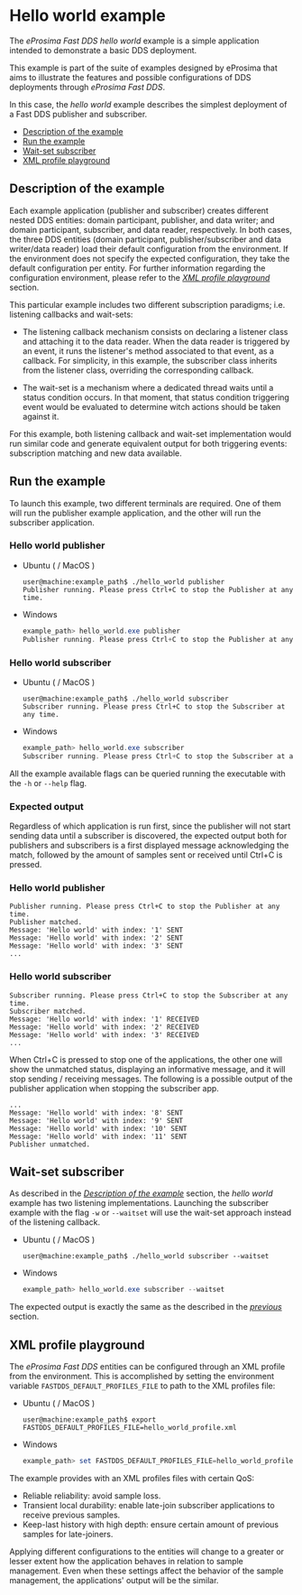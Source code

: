 # Hello world example

The *eProsima Fast DDS hello world* example is a simple application intended to demonstrate a basic DDS deployment.

This example is part of the suite of examples designed by eProsima that aims to illustrate the features and possible configurations of DDS deployments through *eProsima Fast DDS*.

In this case, the *hello world* example describes the simplest deployment of a Fast DDS publisher and subscriber.

* [Description of the example](#description-of-the-example)
* [Run the example](#run-the-example)
* [Wait-set subscriber](#wait-set-subscriber)
* [XML profile playground](#xml-profile-playground)

## Description of the example

Each example application (publisher and subscriber) creates different nested DDS entities: domain participant, publisher, and data writer; and domain participant, subscriber, and data reader, respectively.
In both cases, the three DDS entities (domain participant, publisher/subscriber and data writer/data reader) load their default configuration from the environment.
If the environment does not specify the expected configuration, they take the default configuration per entity.
For further information regarding the configuration environment, please refer to the *[XML profile playground](#xml-profile-playground)* section.

This particular example includes two different subscription paradigms; i.e. listening callbacks and wait-sets:

* The listening callback mechanism consists on declaring a listener class and attaching it to the data reader.
  When the data reader is triggered by an event, it runs the listener's method associated to that event, as a callback.
  For simplicity, in this example, the subscriber class inherits from the listener class, overriding the corresponding callback.

* The wait-set is a mechanism where a dedicated thread waits until a status condition occurs.
  In that moment, that status condition triggering event would be evaluated to determine witch actions should be taken against it.

For this example, both listening callback and wait-set implementation would run similar code and generate equivalent output for both triggering events: subscription matching and new data available.

## Run the example

To launch this example, two different terminals are required.
One of them will run the publisher example application, and the other will run the subscriber application.

### Hello world publisher

* Ubuntu ( / MacOS )

    ```shell
    user@machine:example_path$ ./hello_world publisher
    Publisher running. Please press Ctrl+C to stop the Publisher at any time.
    ```

* Windows

    ```powershell
    example_path> hello_world.exe publisher
    Publisher running. Please press Ctrl+C to stop the Publisher at any time.
    ```

### Hello world subscriber

* Ubuntu ( / MacOS )

    ```shell
    user@machine:example_path$ ./hello_world subscriber
    Subscriber running. Please press Ctrl+C to stop the Subscriber at any time.
    ```

* Windows

    ```powershell
    example_path> hello_world.exe subscriber
    Subscriber running. Please press Ctrl+C to stop the Subscriber at any time.
    ```

All the example available flags can be queried running the executable with the ``-h`` or ``--help`` flag.

### Expected output

Regardless of which application is run first, since the publisher will not start sending data until a subscriber is discovered, the expected output both for publishers and subscribers is a first displayed message acknowledging the match, followed by the amount of samples sent or received until Ctrl+C is pressed.

### Hello world publisher

```shell
Publisher running. Please press Ctrl+C to stop the Publisher at any time.
Publisher matched.
Message: 'Hello world' with index: '1' SENT
Message: 'Hello world' with index: '2' SENT
Message: 'Hello world' with index: '3' SENT
...
```

### Hello world subscriber

```shell
Subscriber running. Please press Ctrl+C to stop the Subscriber at any time.
Subscriber matched.
Message: 'Hello world' with index: '1' RECEIVED
Message: 'Hello world' with index: '2' RECEIVED
Message: 'Hello world' with index: '3' RECEIVED
...
```

When Ctrl+C is pressed to stop one of the applications, the other one will show the unmatched status, displaying an informative message, and it will stop sending / receiving messages.
The following is a possible output of the publisher application when stopping the subscriber app.

```shell
...
Message: 'Hello world' with index: '8' SENT
Message: 'Hello world' with index: '9' SENT
Message: 'Hello world' with index: '10' SENT
Message: 'Hello world' with index: '11' SENT
Publisher unmatched.
```

## Wait-set subscriber

As described in the *[Description of the example](#description-of-the-example)* section, the *hello world* example has two listening implementations. Launching the subscriber example with the flag ``-w`` or ``--waitset`` will use the wait-set approach instead of the listening callback.

* Ubuntu ( / MacOS )

    ```shell
    user@machine:example_path$ ./hello_world subscriber --waitset
    ```

* Windows

    ```powershell
    example_path> hello_world.exe subscriber --waitset
    ```

The expected output is exactly the same as the described in the *[previous](#expected-output)* section.

## XML profile playground

The *eProsima Fast DDS* entities can be configured through an XML profile from the environment.
This is accomplished by setting the environment variable ``FASTDDS_DEFAULT_PROFILES_FILE`` to path to the XML profiles file:

* Ubuntu ( / MacOS )

    ```shell
    user@machine:example_path$ export FASTDDS_DEFAULT_PROFILES_FILE=hello_world_profile.xml
    ```

* Windows

    ```powershell
    example_path> set FASTDDS_DEFAULT_PROFILES_FILE=hello_world_profile.xml
    ```

The example provides with an XML profiles files with certain QoS:

- Reliable reliability: avoid sample loss.
- Transient local durability: enable late-join subscriber applications to receive previous samples.
- Keep-last history with high depth: ensure certain amount of previous samples for late-joiners.

Applying different configurations to the entities will change to a greater or lesser extent how the application behaves in relation to sample management.
Even when these settings affect the behavior of the sample management, the applications' output will be the similar.
